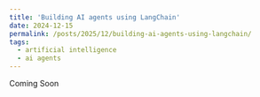 ```yaml
---
title: 'Building AI agents using LangChain'
date: 2024-12-15
permalink: /posts/2025/12/building-ai-agents-using-langchain/
tags:
  - artificial intelligence
  - ai agents
---
```


Coming Soon

